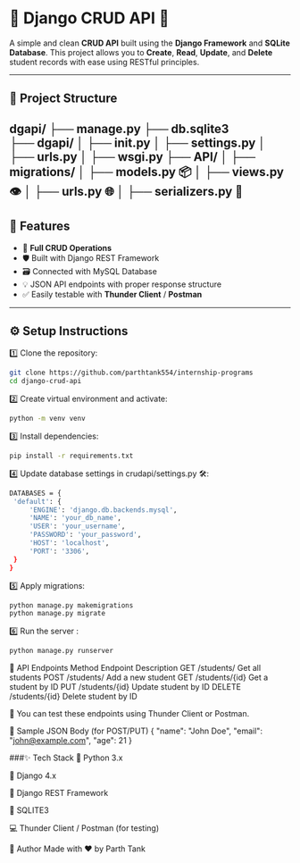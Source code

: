 # 🐍 Django CRUD API 🚀

A simple and clean **CRUD API** built using the **Django Framework** and **SQLite Database**. This project allows you to **Create**, **Read**, **Update**, and **Delete** student records with ease using RESTful principles.

---

## 📁 Project Structure

dgapi/
├── manage.py
├── db.sqlite3  
├── dgapi/
│ ├── init.py
│ ├── settings.py
│ ├── urls.py
│ ├── wsgi.py
├── API/
│ ├── migrations/
│ ├── models.py 📦
│ ├── views.py 👁️
│ ├── urls.py 🌐
│ ├── serializers.py 🧰
---

## 🧩 Features

- 🔁 **Full CRUD Operations**
- 🛡️ Built with Django REST Framework
- 🗃️ Connected with MySQL Database
- 💡 JSON API endpoints with proper response structure
- ✅ Easily testable with **Thunder Client** / **Postman**

---

## ⚙️ Setup Instructions

1️⃣ Clone the repository:  
   ```sh
   git clone https://github.com/parthtank554/internship-programs
   cd django-crud-api
   ```

2️⃣ Create virtual environment and activate:  
   ```sh
   python -m venv venv
   ```

3️⃣ Install dependencies:  
   ```sh
   pip install -r requirements.txt
   ```

4️⃣ Update database settings in crudapi/settings.py 🛠️:  
   ```sh
   DATABASES = {
    'default': {
        'ENGINE': 'django.db.backends.mysql',
        'NAME': 'your_db_name',
        'USER': 'your_username',
        'PASSWORD': 'your_password',
        'HOST': 'localhost',
        'PORT': '3306',
    }
}
   ```
5️⃣ Apply migrations:  
   ```sh
   python manage.py makemigrations
   python manage.py migrate
   ```
6️⃣ Run the server :
   ```sh
   python manage.py runserver
   ```

🔗 API Endpoints
Method	Endpoint	Description
GET	/students/	Get all students
POST	/students/	Add a new student
GET	/students/{id}	Get a student by ID
PUT	/students/{id}	Update student by ID
DELETE	/students/{id}	Delete student by ID

📍 You can test these endpoints using Thunder Client or Postman.

🧪 Sample JSON Body (for POST/PUT)
{
  "name": "John Doe",
  "email": "john@example.com",
  "age": 21
}

###✨ Tech Stack
🐍 Python 3.x

🦄 Django 4.x

🔧 Django REST Framework

🐬 SQLITE3

💻 Thunder Client / Postman (for testing)

🙌 Author
Made with ❤️ by Parth Tank
